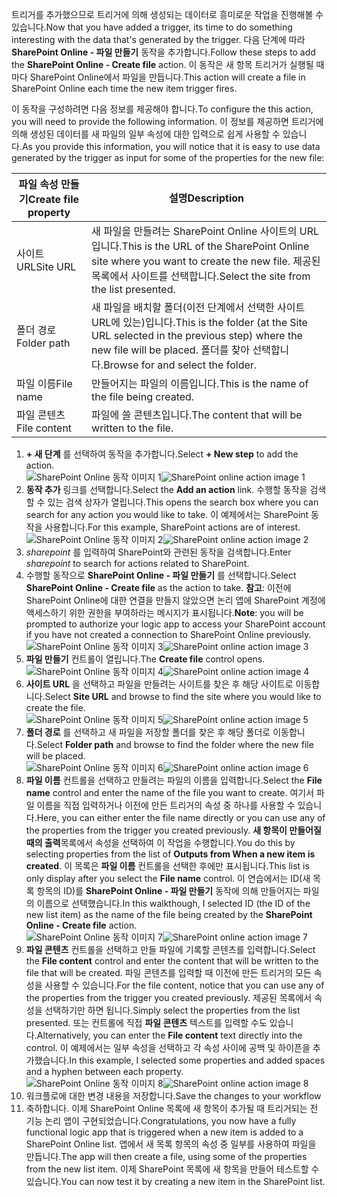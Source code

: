 <span data-ttu-id="b07dd-101">트리거를 추가했으므로 트리거에 의해 생성되는 데이터로 흥미로운 작업을 진행해볼 수 있습니다.</span><span class="sxs-lookup"><span data-stu-id="b07dd-101">Now that you have added a trigger, its time to do something interesting with the data that's generated by the trigger.</span></span> <span data-ttu-id="b07dd-102">다음 단계에 따라 **SharePoint Online - 파일 만들기** 동작을 추가합니다.</span><span class="sxs-lookup"><span data-stu-id="b07dd-102">Follow these steps to add the **SharePoint Online - Create file** action.</span></span> <span data-ttu-id="b07dd-103">이 동작은 새 항목 트리거가 실행될 때마다 SharePoint Online에서 파일을 만듭니다.</span><span class="sxs-lookup"><span data-stu-id="b07dd-103">This action will create a file in SharePoint Online each time the new item trigger fires.</span></span> 

<span data-ttu-id="b07dd-104">이 동작을 구성하려면 다음 정보를 제공해야 합니다.</span><span class="sxs-lookup"><span data-stu-id="b07dd-104">To configure the this action, you will need to provide the following information.</span></span> <span data-ttu-id="b07dd-105">이 정보를 제공하면 트리거에 의해 생성된 데이터를 새 파일의 일부 속성에 대한 입력으로 쉽게 사용할 수 있습니다.</span><span class="sxs-lookup"><span data-stu-id="b07dd-105">As you provide this information, you will notice that it is easy to use data generated by the trigger as input for some of the properties for the new file:</span></span>

| <span data-ttu-id="b07dd-106">파일 속성 만들기</span><span class="sxs-lookup"><span data-stu-id="b07dd-106">Create file property</span></span> | <span data-ttu-id="b07dd-107">설명</span><span class="sxs-lookup"><span data-stu-id="b07dd-107">Description</span></span> |
| --- | --- |
| <span data-ttu-id="b07dd-108">사이트 URL</span><span class="sxs-lookup"><span data-stu-id="b07dd-108">Site URL</span></span> |<span data-ttu-id="b07dd-109">새 파일을 만들려는 SharePoint Online 사이트의 URL입니다.</span><span class="sxs-lookup"><span data-stu-id="b07dd-109">This is the URL of the SharePoint Online site where you want to create the new file.</span></span> <span data-ttu-id="b07dd-110">제공된 목록에서 사이트를 선택합니다.</span><span class="sxs-lookup"><span data-stu-id="b07dd-110">Select the site from the list presented.</span></span> |
| <span data-ttu-id="b07dd-111">폴더 경로</span><span class="sxs-lookup"><span data-stu-id="b07dd-111">Folder path</span></span> |<span data-ttu-id="b07dd-112">새 파일을 배치할 폴더(이전 단계에서 선택한 사이트 URL에 있는)입니다.</span><span class="sxs-lookup"><span data-stu-id="b07dd-112">This is the folder (at the Site URL selected in the previous step) where the new file will be placed.</span></span> <span data-ttu-id="b07dd-113">폴더를 찾아 선택합니다.</span><span class="sxs-lookup"><span data-stu-id="b07dd-113">Browse for and select the folder.</span></span> |
| <span data-ttu-id="b07dd-114">파일 이름</span><span class="sxs-lookup"><span data-stu-id="b07dd-114">File name</span></span> |<span data-ttu-id="b07dd-115">만들어지는 파일의 이름입니다.</span><span class="sxs-lookup"><span data-stu-id="b07dd-115">This is the name of the file being created.</span></span> |
| <span data-ttu-id="b07dd-116">파일 콘텐츠</span><span class="sxs-lookup"><span data-stu-id="b07dd-116">File content</span></span> |<span data-ttu-id="b07dd-117">파일에 쓸 콘텐츠입니다.</span><span class="sxs-lookup"><span data-stu-id="b07dd-117">The content that will be written to the file.</span></span> |

1. <span data-ttu-id="b07dd-118">**+ 새 단계** 를 선택하여 동작을 추가합니다.</span><span class="sxs-lookup"><span data-stu-id="b07dd-118">Select **+ New step** to add the action.</span></span>  
   <span data-ttu-id="b07dd-119">![SharePoint Online 동작 이미지 1](./media/connectors-create-api-sharepointonline/action-1.png)</span><span class="sxs-lookup"><span data-stu-id="b07dd-119">![SharePoint online action image 1](./media/connectors-create-api-sharepointonline/action-1.png)</span></span>  
2. <span data-ttu-id="b07dd-120">**동작 추가** 링크를 선택합니다.</span><span class="sxs-lookup"><span data-stu-id="b07dd-120">Select the **Add an action** link.</span></span> <span data-ttu-id="b07dd-121">수행할 동작을 검색할 수 있는 검색 상자가 열립니다.</span><span class="sxs-lookup"><span data-stu-id="b07dd-121">This opens the search box where you can search for any action you would like to take.</span></span> <span data-ttu-id="b07dd-122">이 예제에서는 SharePoint 동작을 사용합니다.</span><span class="sxs-lookup"><span data-stu-id="b07dd-122">For this example, SharePoint actions are of interest.</span></span>    
   <span data-ttu-id="b07dd-123">![SharePoint Online 동작 이미지 2](./media/connectors-create-api-sharepointonline/action-2.png)</span><span class="sxs-lookup"><span data-stu-id="b07dd-123">![SharePoint online action image 2](./media/connectors-create-api-sharepointonline/action-2.png)</span></span>    
3. <span data-ttu-id="b07dd-124">*sharepoint* 를 입력하여 SharePoint와 관련된 동작을 검색합니다.</span><span class="sxs-lookup"><span data-stu-id="b07dd-124">Enter *sharepoint* to search for actions related to SharePoint.</span></span>
4. <span data-ttu-id="b07dd-125">수행할 동작으로 **SharePoint Online - 파일 만들기** 를 선택합니다.</span><span class="sxs-lookup"><span data-stu-id="b07dd-125">Select **SharePoint Online - Create file** as the action to take.</span></span>   <span data-ttu-id="b07dd-126">**참고**: 이전에 SharePoint Online에 대한 연결을 만들지 않았으면 논리 앱에 SharePoint 계정에 액세스하기 위한 권한을 부여하라는 메시지가 표시됩니다.</span><span class="sxs-lookup"><span data-stu-id="b07dd-126">**Note**: you will be prompted to authorize your logic app to access your SharePoint account if you have not created a connection to SharePoint Online previously.</span></span>    
   <span data-ttu-id="b07dd-127">![SharePoint Online 동작 이미지 3](./media/connectors-create-api-sharepointonline/action-3.png)</span><span class="sxs-lookup"><span data-stu-id="b07dd-127">![SharePoint online action image 3](./media/connectors-create-api-sharepointonline/action-3.png)</span></span>    
5. <span data-ttu-id="b07dd-128">**파일 만들기** 컨트롤이 열립니다.</span><span class="sxs-lookup"><span data-stu-id="b07dd-128">The **Create file** control opens.</span></span>   
   <span data-ttu-id="b07dd-129">![SharePoint Online 동작 이미지 4](./media/connectors-create-api-sharepointonline/action-4.png)</span><span class="sxs-lookup"><span data-stu-id="b07dd-129">![SharePoint online action image 4](./media/connectors-create-api-sharepointonline/action-4.png)</span></span>     
6. <span data-ttu-id="b07dd-130">**사이트 URL** 을 선택하고 파일을 만들려는 사이트를 찾은 후 해당 사이트로 이동합니다.</span><span class="sxs-lookup"><span data-stu-id="b07dd-130">Select **Site URL** and browse to find the site where you would like to create the file.</span></span>     
   <span data-ttu-id="b07dd-131">![SharePoint Online 동작 이미지 5](./media/connectors-create-api-sharepointonline/action-5.png)</span><span class="sxs-lookup"><span data-stu-id="b07dd-131">![SharePoint online action image 5](./media/connectors-create-api-sharepointonline/action-5.png)</span></span>  
7. <span data-ttu-id="b07dd-132">**폴더 경로** 를 선택하고 새 파일을 저장할 폴더를 찾은 후 해당 폴더로 이동합니다.</span><span class="sxs-lookup"><span data-stu-id="b07dd-132">Select **Folder path** and browse to find the folder where the new file will be placed.</span></span>  
   <span data-ttu-id="b07dd-133">![SharePoint Online 동작 이미지 6](./media/connectors-create-api-sharepointonline/action-6.png)</span><span class="sxs-lookup"><span data-stu-id="b07dd-133">![SharePoint online action image 6](./media/connectors-create-api-sharepointonline/action-6.png)</span></span>  
8. <span data-ttu-id="b07dd-134">**파일 이름** 컨트롤을 선택하고 만들려는 파일의 이름을 입력합니다.</span><span class="sxs-lookup"><span data-stu-id="b07dd-134">Select the **File name** control and enter the name of the file you want to create.</span></span> <span data-ttu-id="b07dd-135">여기서 파일 이름을 직접 입력하거나 이전에 만든 트리거의 속성 중 하나를 사용할 수 있습니다.</span><span class="sxs-lookup"><span data-stu-id="b07dd-135">Here, you can either enter the file name directly or you can use any of the properties from the trigger you created previously.</span></span> <span data-ttu-id="b07dd-136">**새 항목이 만들어질 때의 출력**목록에서 속성을 선택하여 이 작업을 수행합니다.</span><span class="sxs-lookup"><span data-stu-id="b07dd-136">You do this by selecting properties from the list of **Outputs from When a new item is created**.</span></span> <span data-ttu-id="b07dd-137">이 목록은 **파일 이름** 컨트롤을 선택한 후에만 표시됩니다.</span><span class="sxs-lookup"><span data-stu-id="b07dd-137">This list is only display after you select the **File name** control.</span></span> <span data-ttu-id="b07dd-138">이 연습에서는 ID(새 목록 항목의 ID)를 **SharePoint Online - 파일 만들기** 동작에 의해 만들어지는 파일의 이름으로 선택했습니다.</span><span class="sxs-lookup"><span data-stu-id="b07dd-138">In this walkthough, I selected ID (the ID of the new list item) as the name of the file being created by the **SharePoint Online - Create file** action.</span></span>    
   <span data-ttu-id="b07dd-139">![SharePoint Online 동작 이미지 7](./media/connectors-create-api-sharepointonline/action-7.png)</span><span class="sxs-lookup"><span data-stu-id="b07dd-139">![SharePoint online action image 7](./media/connectors-create-api-sharepointonline/action-7.png)</span></span>  
9. <span data-ttu-id="b07dd-140">**파일 콘텐츠** 컨트롤을 선택하고 만들 파일에 기록할 콘텐츠를 입력합니다.</span><span class="sxs-lookup"><span data-stu-id="b07dd-140">Select the **File content** control and enter the content that will be written to the file that will be created.</span></span> <span data-ttu-id="b07dd-141">파일 콘텐츠를 입력할 때 이전에 만든 트리거의 모든 속성을 사용할 수 있습니다.</span><span class="sxs-lookup"><span data-stu-id="b07dd-141">For the file content, notice that you can use any of the properties from the trigger you created previously.</span></span> <span data-ttu-id="b07dd-142">제공된 목록에서 속성을 선택하기만 하면 됩니다.</span><span class="sxs-lookup"><span data-stu-id="b07dd-142">Simply select the properties from the list presented.</span></span> <span data-ttu-id="b07dd-143">또는 컨트롤에 직접 **파일 콘텐츠** 텍스트를 입력할 수도 있습니다.</span><span class="sxs-lookup"><span data-stu-id="b07dd-143">Alternatively, you can enter the **File content** text directly into the control.</span></span> <span data-ttu-id="b07dd-144">이 예제에서는 일부 속성을 선택하고 각 속성 사이에 공백 및 하이픈을 추가했습니다.</span><span class="sxs-lookup"><span data-stu-id="b07dd-144">In this example, I selected some properties and added spaces and a hyphen between each property.</span></span>        
   <span data-ttu-id="b07dd-145">![SharePoint Online 동작 이미지 8](./media/connectors-create-api-sharepointonline/action-8.png)</span><span class="sxs-lookup"><span data-stu-id="b07dd-145">![SharePoint online action image 8](./media/connectors-create-api-sharepointonline/action-8.png)</span></span>  
10. <span data-ttu-id="b07dd-146">워크플로에 대한 변경 내용을 저장합니다.</span><span class="sxs-lookup"><span data-stu-id="b07dd-146">Save the changes to your workflow</span></span>  
11. <span data-ttu-id="b07dd-147">축하합니다. 이제 SharePoint Online 목록에 새 항목이 추가될 때 트리거되는 전 기능 논리 앱이 구현되었습니다.</span><span class="sxs-lookup"><span data-stu-id="b07dd-147">Congratulations, you now have a fully functional logic app that is triggered when a new item is added to a SharePoint Online list.</span></span> <span data-ttu-id="b07dd-148">앱에서 새 목록 항목의 속성 중 일부를 사용하여 파일을 만듭니다.</span><span class="sxs-lookup"><span data-stu-id="b07dd-148">The app will then create a file, using some of the properties from the new list item.</span></span>  <span data-ttu-id="b07dd-149">이제 SharePoint 목록에 새 항목을 만들어 테스트할 수 있습니다.</span><span class="sxs-lookup"><span data-stu-id="b07dd-149">You can now test it by creating a new item in the SharePoint list.</span></span> 

